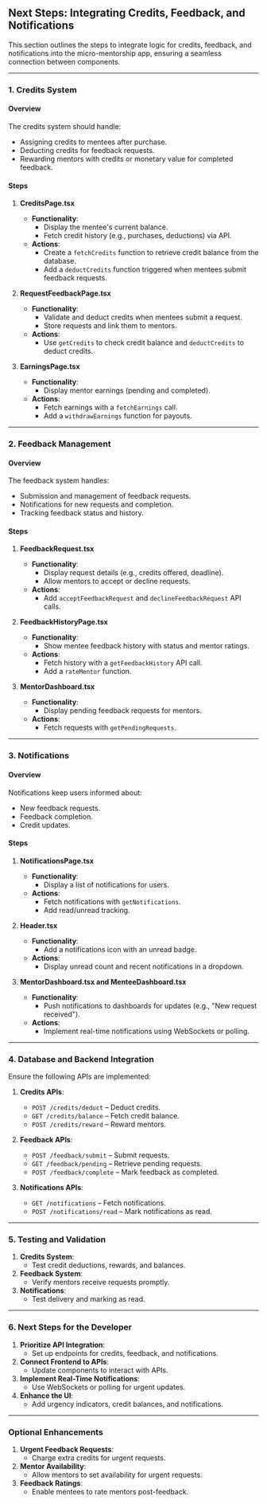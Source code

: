 
## Next Steps: Integrating Credits, Feedback, and Notifications

This section outlines the steps to integrate logic for credits, feedback, and notifications into the micro-mentorship app, ensuring a seamless connection between components.

---

### 1. Credits System

#### Overview
The credits system should handle:
- Assigning credits to mentees after purchase.
- Deducting credits for feedback requests.
- Rewarding mentors with credits or monetary value for completed feedback.

#### Steps
1. **CreditsPage.tsx**
   - **Functionality**:
     - Display the mentee's current balance.
     - Fetch credit history (e.g., purchases, deductions) via API.
   - **Actions**:
     - Create a `fetchCredits` function to retrieve credit balance from the database.
     - Add a `deductCredits` function triggered when mentees submit feedback requests.

2. **RequestFeedbackPage.tsx**
   - **Functionality**:
     - Validate and deduct credits when mentees submit a request.
     - Store requests and link them to mentors.
   - **Actions**:
     - Use `getCredits` to check credit balance and `deductCredits` to deduct credits.

3. **EarningsPage.tsx**
   - **Functionality**:
     - Display mentor earnings (pending and completed).
   - **Actions**:
     - Fetch earnings with a `fetchEarnings` call.
     - Add a `withdrawEarnings` function for payouts.

---

### 2. Feedback Management

#### Overview
The feedback system handles:
- Submission and management of feedback requests.
- Notifications for new requests and completion.
- Tracking feedback status and history.

#### Steps
1. **FeedbackRequest.tsx**
   - **Functionality**:
     - Display request details (e.g., credits offered, deadline).
     - Allow mentors to accept or decline requests.
   - **Actions**:
     - Add `acceptFeedbackRequest` and `declineFeedbackRequest` API calls.

2. **FeedbackHistoryPage.tsx**
   - **Functionality**:
     - Show mentee feedback history with status and mentor ratings.
   - **Actions**:
     - Fetch history with a `getFeedbackHistory` API call.
     - Add a `rateMentor` function.

3. **MentorDashboard.tsx**
   - **Functionality**:
     - Display pending feedback requests for mentors.
   - **Actions**:
     - Fetch requests with `getPendingRequests`.

---

### 3. Notifications

#### Overview
Notifications keep users informed about:
- New feedback requests.
- Feedback completion.
- Credit updates.

#### Steps
1. **NotificationsPage.tsx**
   - **Functionality**:
     - Display a list of notifications for users.
   - **Actions**:
     - Fetch notifications with `getNotifications`.
     - Add read/unread tracking.

2. **Header.tsx**
   - **Functionality**:
     - Add a notifications icon with an unread badge.
   - **Actions**:
     - Display unread count and recent notifications in a dropdown.

3. **MentorDashboard.tsx and MenteeDashboard.tsx**
   - **Functionality**:
     - Push notifications to dashboards for updates (e.g., "New request received").
   - **Actions**:
     - Implement real-time notifications using WebSockets or polling.

---

### 4. Database and Backend Integration

Ensure the following APIs are implemented:
1. **Credits APIs**:
   - `POST /credits/deduct` – Deduct credits.
   - `GET /credits/balance` – Fetch credit balance.
   - `POST /credits/reward` – Reward mentors.

2. **Feedback APIs**:
   - `POST /feedback/submit` – Submit requests.
   - `GET /feedback/pending` – Retrieve pending requests.
   - `POST /feedback/complete` – Mark feedback as completed.

3. **Notifications APIs**:
   - `GET /notifications` – Fetch notifications.
   - `POST /notifications/read` – Mark notifications as read.

---

### 5. Testing and Validation

1. **Credits System**:
   - Test credit deductions, rewards, and balances.
2. **Feedback System**:
   - Verify mentors receive requests promptly.
3. **Notifications**:
   - Test delivery and marking as read.

---

### 6. Next Steps for the Developer

1. **Prioritize API Integration**:
   - Set up endpoints for credits, feedback, and notifications.
2. **Connect Frontend to APIs**:
   - Update components to interact with APIs.
3. **Implement Real-Time Notifications**:
   - Use WebSockets or polling for urgent updates.
4. **Enhance the UI**:
   - Add urgency indicators, credit balances, and notifications.

---

### Optional Enhancements
1. **Urgent Feedback Requests**:
   - Charge extra credits for urgent requests.
2. **Mentor Availability**:
   - Allow mentors to set availability for urgent requests.
3. **Feedback Ratings**:
   - Enable mentees to rate mentors post-feedback.
